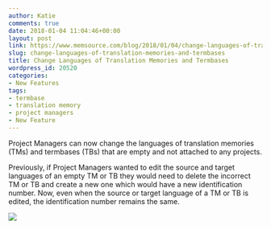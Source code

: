 ```yaml
---
author: Katie
comments: true
date: 2018-01-04 11:04:46+00:00
layout: post
link: https://www.memsource.com/blog/2018/01/04/change-languages-of-translation-memories-and-termbases/
slug: change-languages-of-translation-memories-and-termbases
title: Change Languages of Translation Memories and Termbases
wordpress_id: 20520
categories:
- New Features
tags:
- termbase
- translation memory
- project managers
- New Feature
---
```


Project Managers can now change the languages of translation memories (TMs) and termbases (TBs) that are empty and not attached to any projects.

<!-- more -->

Previously, if Project Managers wanted to edit the source and target languages of an empty TM or TB they would need to delete the incorrect TM or TB and create a new one which would have a new identification number. Now, even when the source or target language of a TM or TB is edited, the identification number remains the same.



[![](https://www.memsource.com/wp-content/uploads/2018/01/ezgif.com-video-to-gif.gif)](https://www.memsource.com/wp-content/uploads/2018/01/ezgif.com-video-to-gif.gif)
